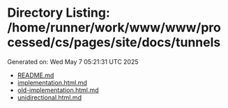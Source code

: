 # Directory Listing: /home/runner/work/www/www/processed/cs/pages/site/docs/tunnels
Generated on: Wed May  7 05:21:31 UTC 2025

- [README.md](README.md)
- [implementation.html.md](implementation.html.md)
- [old-implementation.html.md](old-implementation.html.md)
- [unidirectional.html.md](unidirectional.html.md)
